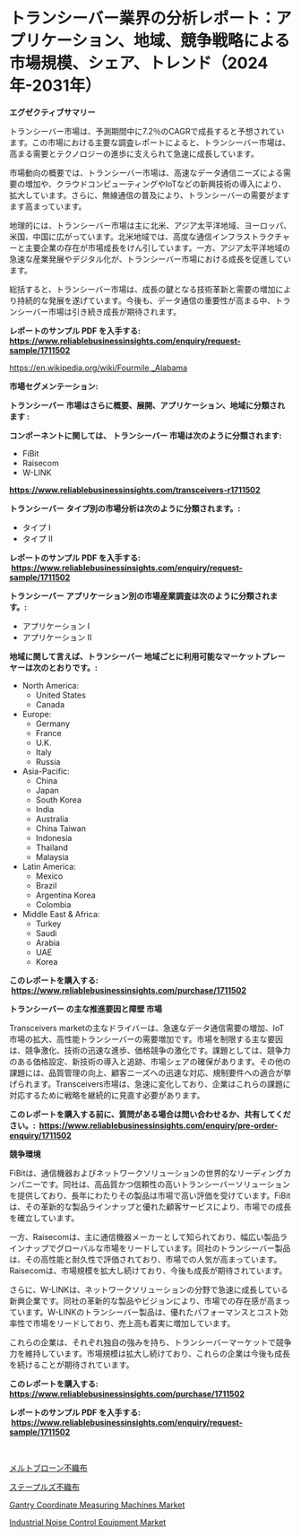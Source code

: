 <p><h1>トランシーバー業界の分析レポート：アプリケーション、地域、競争戦略による市場規模、シェア、トレンド（2024年-2031年）</h1></p><p><strong>エグゼクティブサマリー</strong></p>
<p><p>トランシーバー市場は、予測期間中に7.2％のCAGRで成長すると予想されています。この市場における主要な調査レポートによると、トランシーバー市場は、高まる需要とテクノロジーの進歩に支えられて急速に成長しています。</p><p>市場動向の概要では、トランシーバー市場は、高速なデータ通信ニーズによる需要の増加や、クラウドコンピューティングやIoTなどの新興技術の導入により、拡大しています。さらに、無線通信の普及により、トランシーバーの需要がますます高まっています。</p><p>地理的には、トランシーバー市場は主に北米、アジア太平洋地域、ヨーロッパ、米国、中国に広がっています。北米地域では、高度な通信インフラストラクチャーと主要企業の存在が市場成長をけん引しています。一方、アジア太平洋地域の急速な産業発展やデジタル化が、トランシーバー市場における成長を促進しています。</p><p>総括すると、トランシーバー市場は、成長の鍵となる技術革新と需要の増加により持続的な発展を遂げています。今後も、データ通信の重要性が高まる中、トランシーバー市場は引き続き成長が期待されます。</p></p>
<p><strong>レポートのサンプル PDF を入手する: <a href="https://www.reliablebusinessinsights.com/enquiry/request-sample/1711502">https://www.reliablebusinessinsights.com/enquiry/request-sample/1711502</a></strong></p>
<p><a href="https://en.wikipedia.org/wiki/Fourmile,_Alabama">https://en.wikipedia.org/wiki/Fourmile,_Alabama</a></p>
<p><strong>市場セグメンテーション:</strong></p>
<p><strong> トランシーバー 市場はさらに概要、展開、アプリケーション、地域に分類されます :</strong></p>
<p><strong>コンポーネントに関しては、 トランシーバー 市場は次のように分類されます: &nbsp;</strong></p>
<p><ul><li>FiBit</li><li>Raisecom</li><li>W-LINK</li></ul></p>
<p><strong><a href="https://www.reliablebusinessinsights.com/transceivers-r1711502">https://www.reliablebusinessinsights.com/transceivers-r1711502</a></strong></p>
<p><strong> トランシーバー タイプ別の市場分析は次のように分類されます。:</strong></p>
<p><ul><li>タイプ I</li><li>タイプ II</li></ul></p>
<p><strong>レポートのサンプル PDF を入手する: &nbsp;<a href="https://www.reliablebusinessinsights.com/enquiry/request-sample/1711502">https://www.reliablebusinessinsights.com/enquiry/request-sample/1711502</a></strong></p>
<p><strong> トランシーバー アプリケーション別の市場産業調査は次のように分類されます。:</strong></p>
<p><ul><li>アプリケーション I</li><li>アプリケーション II</li></ul></p>
<p><strong>地域に関して言えば、トランシーバー 地域ごとに利用可能なマーケットプレーヤーは次のとおりです。:</strong></p>
<p><ul>
    <li>
        North America:
        <ul>
            <li>United States</li>
            <li>Canada</li>
        </ul>
    </li>
    <li>
        Europe:
        <ul>
            <li>Germany</li>
            <li>France</li>
            <li>U.K.</li>
            <li>Italy</li>
            <li>Russia</li>
        </ul>
    </li>
    <li>
        Asia-Pacific:
        <ul>
            <li>China</li>
            <li>Japan</li>
            <li>South Korea</li>
            <li>India</li>
            <li>Australia</li>
            <li>China Taiwan</li>
            <li>Indonesia</li>
            <li>Thailand</li>
            <li>Malaysia</li>
        </ul>
    </li>
    <li>
        Latin America:
        <ul>
            <li>Mexico</li>
            <li>Brazil</li>
            <li>Argentina Korea</li>
            <li>Colombia</li>
        </ul>
    </li>
    <li>
        Middle East & Africa:
        <ul>
            <li>Turkey</li>
            <li>Saudi</li>
            <li>Arabia</li>
            <li>UAE</li>
            <li>Korea</li>
        </ul>
    </li>
    </ul></p>
<p><strong>このレポートを購入する: &nbsp;<a href="https://www.reliablebusinessinsights.com/purchase/1711502">https://www.reliablebusinessinsights.com/purchase/1711502</a></strong></p>
<p><strong>トランシーバー の主な推進要因と障壁 市場</strong></p>
<p><p>Transceivers marketの主なドライバーは、急速なデータ通信需要の増加、IoT市場の拡大、高性能トランシーバーの需要増加です。市場を制限する主な要因は、競争激化、技術の迅速な進歩、価格競争の激化です。課題としては、競争力のある価格設定、新技術の導入と追跡、市場シェアの確保があります。その他の課題には、品質管理の向上、顧客ニーズへの迅速な対応、規制要件への適合が挙げられます。Transceivers市場は、急速に変化しており、企業はこれらの課題に対応するために戦略を継続的に見直す必要があります。</p></p>
<p><strong>このレポートを購入する前に、質問がある場合は問い合わせるか、共有してください。:&nbsp; <a href="https://www.reliablebusinessinsights.com/enquiry/pre-order-enquiry/1711502">https://www.reliablebusinessinsights.com/enquiry/pre-order-enquiry/1711502</a></strong></p>
<p><strong>競争環境</strong></p>
<p><p>FiBitは、通信機器およびネットワークソリューションの世界的なリーディングカンパニーです。同社は、高品質かつ信頼性の高いトランシーバーソリューションを提供しており、長年にわたりその製品は市場で高い評価を受けています。FiBitは、その革新的な製品ラインナップと優れた顧客サービスにより、市場での成長を確立しています。</p><p>一方、Raisecomは、主に通信機器メーカーとして知られており、幅広い製品ラインナップでグローバルな市場をリードしています。同社のトランシーバー製品は、その高性能と耐久性で評価されており、市場での人気が高まっています。Raisecomは、市場規模を拡大し続けており、今後も成長が期待されています。</p><p>さらに、W-LINKは、ネットワークソリューションの分野で急速に成長している新興企業です。同社の革新的な製品やビジョンにより、市場での存在感が高まっています。W-LINKのトランシーバー製品は、優れたパフォーマンスとコスト効率性で市場をリードしており、売上高も着実に増加しています。</p><p>これらの企業は、それぞれ独自の強みを持ち、トランシーバーマーケットで競争力を維持しています。市場規模は拡大し続けており、これらの企業は今後も成長を続けることが期待されています。</p></p>
<p><strong>このレポートを購入する: &nbsp; <a href="https://www.reliablebusinessinsights.com/purchase/1711502">https://www.reliablebusinessinsights.com/purchase/1711502</a></strong></p>
<p><strong>レポートのサンプル PDF を入手する: &nbsp;<a href="https://www.reliablebusinessinsights.com/enquiry/request-sample/1711502">https://www.reliablebusinessinsights.com/enquiry/request-sample/1711502</a></strong><strong></strong></p>
<p>&nbsp;</p>
<p><p><a href="https://github.com/MosesSpinka1914/Market-Research-Report-List-2/blob/main/8039524168497.md">メルトブローン不織布</a></p><p><a href="https://github.com/RudyBoyer2017/Market-Research-Report-List-2/blob/main/7926797168498.md">ステープルズ不織布</a></p><p><a href="https://github.com/ashepherd82/Market-Research-Report-List-5/blob/main/gantry-coordinate-measuring-machines-market.md">Gantry Coordinate Measuring Machines Market</a></p><p><a href="https://github.com/nafisalvee228/Market-Research-Report-List-1/blob/main/industrial-noise-control-equipment-market.md">Industrial Noise Control Equipment Market</a></p></p>